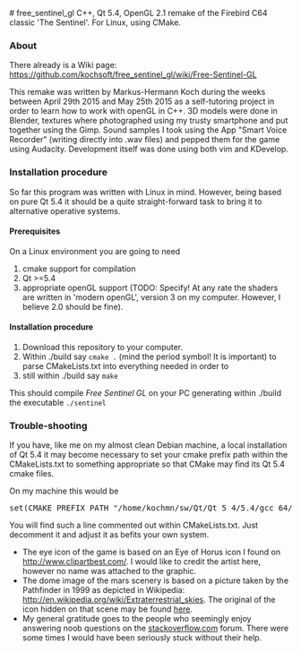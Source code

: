 <p>
# free_sentinel_gl
C++, Qt 5.4, OpenGL 2.1 remake of the Firebird C64 classic 'The Sentinel'. For Linux, using CMake.
</p>
<h3>About</h3>
<p>
There already is a Wiki page: <a href="https://github.com/kochsoft/free_sentinel_gl/wiki/Free-Sentinel-GL">https://github.com/kochsoft/free_sentinel_gl/wiki/Free-Sentinel-GL</a>
</p>
<p>
This remake was written by Markus-Hermann Koch
during the weeks between April 29th 2015 and May 25th 2015 as a self-tutoring project in order
to learn how to work with openGL in C++. 3D models were done in Blender, textures where photographed
using my trusty smartphone and put together using the Gimp. Sound samples I took using the App
"Smart Voice Recorder" (writing directly into .wav files) and pepped them for the game using
Audacity. Development itself was done using both vim and KDevelop.
</p>
<h3>Installation procedure</h3>
<p>
So far this program was written with Linux in mind. However, being based on pure Qt 5.4 it should
be a quite straight-forward task to bring it to alternative operative systems.

<h4>Prerequisites</h4>
On a Linux environment you are going to need
<ol>
<li>cmake support for compilation</li>
<li>Qt >=5.4</li>
<li>appropriate openGL support (TODO: Specify! At any rate the shaders are written
in 'modern openGL', version 3 on my computer. However, I believe 2.0 should be fine).</li>
</ol>
</p>
<p>
<h4>Installation procedure</h4>
<ol>
<li>Download this repository to your computer.</li>
<li>Within ./build say <code>cmake .</code> (mind the period symbol! It is important) to parse CMakeLists.txt into everything needed in order to</li>
<li>still within ./build say <code>make</code></li>
</ol>
</p>
<p>
This should compile <i>Free Sentinel GL</i> on your PC generating within ./build the executable <code>./sentinel</code>
</p>
<h3>Trouble-shooting</h3>
<p>
If you have, like me on my almost clean Debian machine, a local installation of Qt 5.4 it may
become necessary to set your cmake prefix path within the CMakeLists.txt to something appropriate
so that CMake may find its Qt 5.4 cmake files.
</p>
<p>
On my machine this would be
</p>
<pre>
set(CMAKE_PREFIX_PATH "/home/kochmn/sw/Qt/Qt_5_4/5.4/gcc_64/lib/cmake/")
</pre>
<p>
You will find such a line commented out within CMakeLists.txt. Just decomment it and adjust it
as befits your own system.
</p>
<p>
<ul>
<li>The eye icon of the game is based on an Eye of Horus icon I found on <a href="http://www.clipartbest.com/">http://www.clipartbest.com/</a>. I would like to credit the artist here, however no name was attached to the graphic.
</li>
<li>The dome image of the mars scenery is based on a picture taken by the Pathfinder in 1999 as depicted in Wikipedia: <a href="http://en.wikipedia.org/wiki/Extraterrestrial_skies">http://en.wikipedia.org/wiki/Extraterrestrial_skies</a>. The original of the icon hidden on that scene may be found <a href="http://en.wikipedia.org/wiki/Curiosity_%28rover%29">here</a>.
</li>
<li>My general gratitude goes to the people who seemingly enjoy answering noob questions on the <a href="stackoverflow.com">stackoverflow.com</a> forum. There were some times I would have been seriously stuck without their help.</li>
</ul>
</p>

